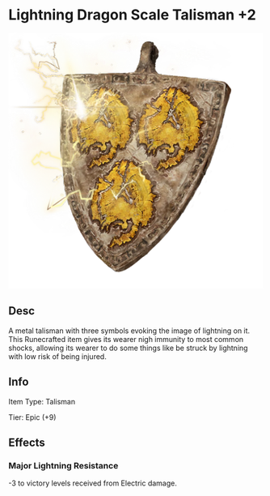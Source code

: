 # Lightning Dragon Scale Talisman +2

![Copyrighted Image](LightningDragonScaleTalisman+2.png)

## Desc

A metal talisman with three symbols evoking the image of lightning on it. This Runecrafted item gives its wearer nigh immunity to most common shocks, allowing its wearer to do some things like be struck by lightning with low risk of being injured.

## Info

Item Type: Talisman

Tier: Epic (+9)

## Effects

### Major Lightning Resistance

-3 to victory levels received from Electric damage.
